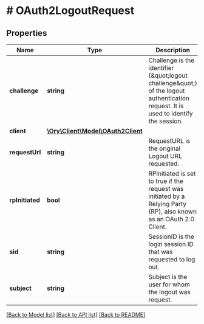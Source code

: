# # OAuth2LogoutRequest

## Properties

Name | Type | Description | Notes
------------ | ------------- | ------------- | -------------
**challenge** | **string** | Challenge is the identifier (\&quot;logout challenge\&quot;) of the logout authentication request. It is used to identify the session. | [optional]
**client** | [**\Ory\Client\Model\OAuth2Client**](OAuth2Client.md) |  | [optional]
**requestUrl** | **string** | RequestURL is the original Logout URL requested. | [optional]
**rpInitiated** | **bool** | RPInitiated is set to true if the request was initiated by a Relying Party (RP), also known as an OAuth 2.0 Client. | [optional]
**sid** | **string** | SessionID is the login session ID that was requested to log out. | [optional]
**subject** | **string** | Subject is the user for whom the logout was request. | [optional]

[[Back to Model list]](../../README.md#models) [[Back to API list]](../../README.md#endpoints) [[Back to README]](../../README.md)
